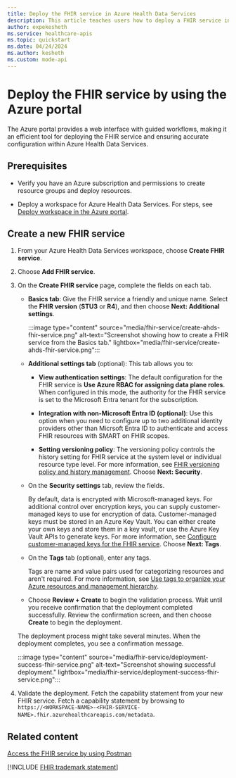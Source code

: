 ```yaml
---
title: Deploy the FHIR service in Azure Health Data Services
description: This article teaches users how to deploy a FHIR service in the Azure portal.
author: expekesheth
ms.service: healthcare-apis
ms.topic: quickstart
ms.date: 04/24/2024
ms.author: kesheth
ms.custom: mode-api
---
```


# Deploy the FHIR service by using the Azure portal

The Azure portal provides a web interface with guided workflows, making it an efficient tool for deploying the FHIR service and ensuring accurate configuration within Azure Health Data Services.

## Prerequisites

- Verify you have an Azure subscription and permissions to create resource groups and deploy resources.

- Deploy a workspace for Azure Health Data Services. For steps, see [Deploy workspace in the Azure portal](../healthcare-apis-quickstart.md).

## Create a new FHIR service
 
1. From your Azure Health Data Services workspace, choose **Create FHIR service**. 
1. Choose **Add FHIR service**. 
1. On the **Create FHIR service** page, complete the fields on each tab. 
              
   - **Basics tab**: Give the FHIR service a friendly and unique name. Select the **FHIR version** (**STU3** or **R4**), and then choose **Next: Additional settings**.

     :::image type="content" source="media/fhir-service/create-ahds-fhir-service.png" alt-text="Screenshot showing how to create a FHIR service from the Basics tab." lightbox="media/fhir-service/create-ahds-fhir-service.png":::

   - **Additional settings tab** (optional): This tab allows you to:
     - **View authentication settings**: The default configuration for the FHIR service is **Use Azure RBAC for assigning data plane roles**. When configured in this mode, the authority for the FHIR service is set to the Microsoft Entra tenant for the subscription.

     - **Integration with non-Microsoft Entra ID (optional)**: Use this option when you need to configure up to two additional identity providers other than Micrsoft Entra ID to authenticate and access FHIR resources with SMART on FHIR scopes.
    
     - **Setting versioning policy**: The versioning policy controls the history setting for FHIR service at the system level or individual resource type level. For more information, see [FHIR versioning policy and history management](fhir-versioning-policy-and-history-management.md). Choose **Next: Security**.

   - On the **Security settings** tab, review the fields. 

       By default, data is encrypted with Microsoft-managed keys. For additional control over encryption keys, you can supply customer-managed keys to use for encryption of data. Customer-managed keys must be stored in an Azure Key Vault. You can either create your own keys and store them in a key vault, or use the Azure Key Vault APIs to generate keys. For more information, see [Configure customer-managed keys for the FHIR service](configure-customer-managed-keys.md). Choose **Next: Tags**. 

   - On the **Tags** tab (optional), enter any tags. 
   
     Tags are name and value pairs used for categorizing resources and aren't required. For more information, see [Use tags to organize your Azure resources and management hierarchy](../../azure-resource-manager/management/tag-resources.md).

   - Choose **Review + Create** to begin the validation process. Wait until you receive confirmation that the deployment completed successfully. Review the confirmation screen, and then choose **Create** to begin the deployment. 

   The deployment process might take several minutes. When the deployment completes, you see a confirmation message.

   :::image type="content" source="media/fhir-service/deployment-success-fhir-service.png" alt-text="Screenshot showing successful deployment." lightbox="media/fhir-service/deployment-success-fhir-service.png":::

1. Validate the deployment. Fetch the capability statement from your new FHIR service. Fetch a capability statement by browsing to `https://<WORKSPACE-NAME>-<FHIR-SERVICE-NAME>.fhir.azurehealthcareapis.com/metadata`.

## Related content

[Access the FHIR service by using Postman](../fhir/use-postman.md)

[!INCLUDE [FHIR trademark statement](../includes/healthcare-apis-fhir-trademark.md)]

